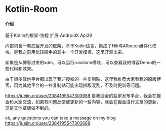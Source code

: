# Kotlin-Room

#### 介绍

基于Kotlin的框架-协程 扩展 AndroidX Api29

内部包含一套底层开发的框架，基于Kotlin语言，集成了Hilt与ARouter组件化模块。是我之前用比较顺手的其中一个开发模板，这里开源出来。

如果是从博客过来的xdm，可以运行runalone模块，可以查看我的博客Demo的一些代码和效果。

由于很多其他平台都出现了我非授权的一些复制贴，这里我推荐大家看我的原版博客，因为其他平台的一些复制贴可能出现排版混乱，不及时更新等问题。

https://juejin.cn/user/2384195547303688 是我掘金的独家发布平台，我会在掘金和大家交流，如果有问题反馈或更新的一些内容，我会在掘金进行文章的更新，这是其他寨版做不到的。


ok, any questions you can take a message on my blog https://juejin.cn/user/2384195547303688